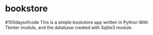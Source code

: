 # bookstore
#100daysofcode This is a simple bookstore app written in Python With Tkinter module, and the database created with Sqlite3 module.
